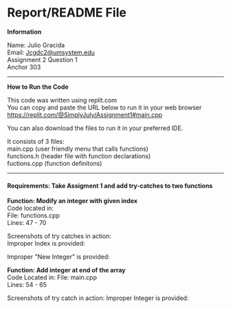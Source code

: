# Report/README File

**Information**

Name: Julio Gracida  
Email: Jcgdc2@umsystem.edu  
Assignment 2 Question 1  
Anchor 303

---
**How to Run the Code**

This code was written using replit.com  
You can copy and paste the URL below to run it in your web browser  
https://replit.com/@SimplyJuly/Assignment1#main.cpp  

You can also download the files to run it in your preferred IDE. 

It consists of 3 files:  
main.cpp (user friendly menu that calls functions)  
functions.h (header file with function declarations)  
fuctions.cpp (function definitons)

---

#### **Requirements: Take Assigment 1 and add try-catches to two functions**
**Function: Modify an integer with given index**  
Code located in:   
  File: functions.cpp  
  Lines: 47 - 70  
  
Screenshots of try catches in action:  
Improper Index is provided:  

Improper "New Integer" is provided:


**Function: Add integer at end of the array**  
Code Located in: 
File: main.cpp  
Lines: 54 - 65  

Screenshots of try catch in action:
Improper Integer is provided:

